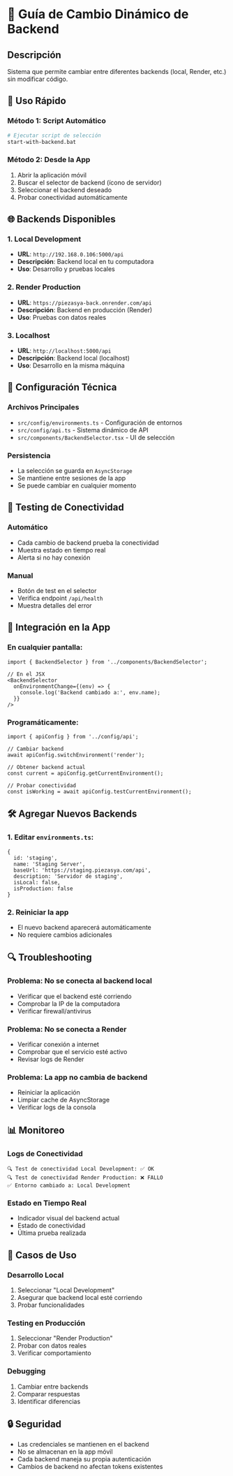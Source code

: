 # 🔄 Guía de Cambio Dinámico de Backend

## Descripción
Sistema que permite cambiar entre diferentes backends (local, Render, etc.) sin modificar código.

## 🚀 Uso Rápido

### **Método 1: Script Automático**
```bash
# Ejecutar script de selección
start-with-backend.bat
```

### **Método 2: Desde la App**
1. Abrir la aplicación móvil
2. Buscar el selector de backend (ícono de servidor)
3. Seleccionar el backend deseado
4. Probar conectividad automáticamente

## 🌐 Backends Disponibles

### **1. Local Development**
- **URL**: `http://192.168.0.106:5000/api`
- **Descripción**: Backend local en tu computadora
- **Uso**: Desarrollo y pruebas locales

### **2. Render Production**
- **URL**: `https://piezasya-back.onrender.com/api`
- **Descripción**: Backend en producción (Render)
- **Uso**: Pruebas con datos reales

### **3. Localhost**
- **URL**: `http://localhost:5000/api`
- **Descripción**: Backend local (localhost)
- **Uso**: Desarrollo en la misma máquina

## 🔧 Configuración Técnica

### **Archivos Principales**
- `src/config/environments.ts` - Configuración de entornos
- `src/config/api.ts` - Sistema dinámico de API
- `src/components/BackendSelector.tsx` - UI de selección

### **Persistencia**
- La selección se guarda en `AsyncStorage`
- Se mantiene entre sesiones de la app
- Se puede cambiar en cualquier momento

## 🧪 Testing de Conectividad

### **Automático**
- Cada cambio de backend prueba la conectividad
- Muestra estado en tiempo real
- Alerta si no hay conexión

### **Manual**
- Botón de test en el selector
- Verifica endpoint `/api/health`
- Muestra detalles del error

## 📱 Integración en la App

### **En cualquier pantalla:**
```tsx
import { BackendSelector } from '../components/BackendSelector';

// En el JSX
<BackendSelector 
  onEnvironmentChange={(env) => {
    console.log('Backend cambiado a:', env.name);
  }}
/>
```

### **Programáticamente:**
```tsx
import { apiConfig } from '../config/api';

// Cambiar backend
await apiConfig.switchEnvironment('render');

// Obtener backend actual
const current = apiConfig.getCurrentEnvironment();

// Probar conectividad
const isWorking = await apiConfig.testCurrentEnvironment();
```

## 🛠️ Agregar Nuevos Backends

### **1. Editar `environments.ts`:**
```tsx
{
  id: 'staging',
  name: 'Staging Server',
  baseUrl: 'https://staging.piezasya.com/api',
  description: 'Servidor de staging',
  isLocal: false,
  isProduction: false
}
```

### **2. Reiniciar la app**
- El nuevo backend aparecerá automáticamente
- No requiere cambios adicionales

## 🔍 Troubleshooting

### **Problema: No se conecta al backend local**
- Verificar que el backend esté corriendo
- Comprobar la IP de la computadora
- Verificar firewall/antivirus

### **Problema: No se conecta a Render**
- Verificar conexión a internet
- Comprobar que el servicio esté activo
- Revisar logs de Render

### **Problema: La app no cambia de backend**
- Reiniciar la aplicación
- Limpiar cache de AsyncStorage
- Verificar logs de la consola

## 📊 Monitoreo

### **Logs de Conectividad**
```
🔍 Test de conectividad Local Development: ✅ OK
🔍 Test de conectividad Render Production: ❌ FALLO
✅ Entorno cambiado a: Local Development
```

### **Estado en Tiempo Real**
- Indicador visual del backend actual
- Estado de conectividad
- Última prueba realizada

## 🎯 Casos de Uso

### **Desarrollo Local**
1. Seleccionar "Local Development"
2. Asegurar que backend local esté corriendo
3. Probar funcionalidades

### **Testing en Producción**
1. Seleccionar "Render Production"
2. Probar con datos reales
3. Verificar comportamiento

### **Debugging**
1. Cambiar entre backends
2. Comparar respuestas
3. Identificar diferencias

## 🔒 Seguridad

- Las credenciales se mantienen en el backend
- No se almacenan en la app móvil
- Cada backend maneja su propia autenticación
- Cambios de backend no afectan tokens existentes
